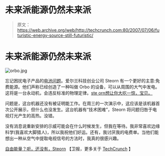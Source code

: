 # 未来派能源仍然未来派

> 原文：<https://web.archive.org/web/http://techcrunch.com:80/2007/07/06/futuristic-energy-source-still-futuristic/>

# 未来派能源仍然未来派

![orbo.jpg](img/6ada74ec59ff9f087d76fa19e4655e1f.png)

忘记困扰电子产品的[电池问题](https://web.archive.org/web/20201202222830/http://crunchgear.com/?s=battery)。爱尔兰科技创业公司 Steorn 有一个更好的主意:免费能源。他们声称已经创造了一种叫做 Orbo 的设备，可以从周围的大气中发电。这将是一台永动机，会违反标准的物理定律。[ste orn想让你大吃一惊，宝贝。](https://web.archive.org/web/20201202222830/https://crunchbase.com/organization/steorn)

问题是，这台机器还没有被证明能工作。在周三的一次演示中，这应该是该机器首次公开展示，但什么也没发生。这台机器有“技术困难”，Steorn 将问题归咎于电视灯光产生的高热。没错。

没有消息说重新安排的示威可能会在什么时候发生，但我在等待。我非常喜欢边缘科学(我喜欢大脚猎人)，所以我祝他们好运。还有，我讨厌我的电费单。当他们能想出一种从空气中提取电视信号的方法时，我真的很感兴趣。

[自由能量？呃，还没有，Steorn](https://web.archive.org/web/20201202222830/http://blogs.guardian.co.uk/technology/archives/2007/07/06/free_energy_erm_not_yet_says_steorn.html) 【卫报，更多关于 [TechCrunch](https://web.archive.org/web/20201202222830/http://www.beta.techcrunch.com/2007/07/06/steorn-now-has-zero-credibility-too-hot-today-for-free-energy-come-back-later/) 】